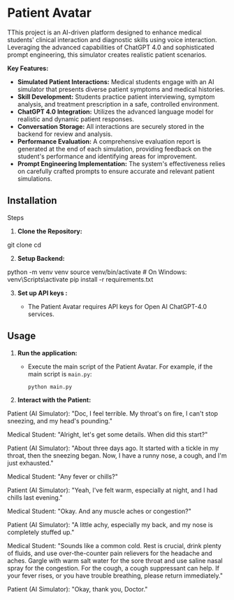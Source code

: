 # Patient Avatar

TThis project is an AI-driven platform designed to enhance medical students' clinical interaction and diagnostic skills using voice interaction. Leveraging the advanced capabilities of ChatGPT 4.0 and sophisticated prompt engineering, this simulator creates realistic patient scenarios.


**Key Features:**

* **Simulated Patient Interactions:** Medical students engage with an AI simulator that presents diverse patient symptoms and medical histories.
* **Skill Development:** Students practice patient interviewing, symptom analysis, and treatment prescription in a safe, controlled environment.
* **ChatGPT 4.0 Integration:** Utilizes the advanced language model for realistic and dynamic patient responses.
* **Conversation Storage:** All interactions are securely stored in the backend for review and analysis.
* **Performance Evaluation:** A comprehensive evaluation report is generated at the end of each simulation, providing feedback on the student's performance and identifying areas for improvement.
* **Prompt Engineering Implementation:** The system's effectiveness relies on carefully crafted prompts to ensure accurate and relevant patient simulations.
  

## Installation

Steps
1. **Clone the Repository:**

git clone <repository-url>
cd <repository-name>

2. **Setup Backend:**
 
python -m venv venv
source venv/bin/activate  # On Windows: venv\\Scripts\\activate
pip install -r requirements.txt


3.  **Set up API keys :**

    * The Patient Avatar requires API keys for Open AI ChatGPT-4.0 services. 
      

## Usage

1.  **Run the application:**

    * Execute the main script of the Patient Avatar. For example, if the main script is `main.py`:

        ```bash
        python main.py
        ```

2.  **Interact with the Patient:**

Patient (AI Simulator): "Doc, I feel terrible. My throat's on fire, I can't stop sneezing, and my head's pounding."

Medical Student: "Alright, let's get some details. When did this start?"

Patient (AI Simulator): "About three days ago. It started with a tickle in my throat, then the sneezing began. Now, I have a runny nose, a cough, and I'm just exhausted."

Medical Student: "Any fever or chills?"

Patient (AI Simulator): "Yeah, I've felt warm, especially at night, and I had chills last evening."

Medical Student: "Okay. And any muscle aches or congestion?"

Patient (AI Simulator): "A little achy, especially my back, and my nose is completely stuffed up."

Medical Student: "Sounds like a common cold. Rest is crucial, drink plenty of fluids, and use over-the-counter pain relievers for the headache and aches. Gargle with warm salt water for the sore throat and use saline nasal spray for the congestion. For the cough, a cough suppressant can help. If your fever rises, or you have trouble breathing, please return immediately."

Patient (AI Simulator): "Okay, thank you, Doctor."


   





